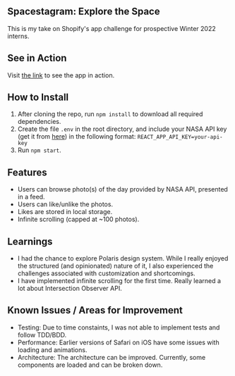 ## Spacestagram: Explore the Space

This is my take on Shopify's app challenge for prospective Winter 2022 interns.

## See in Action
Visit [the link](https://explore-the-space.netlify.app/) to see the app in action.

## How to Install
1. After cloning the repo, run `npm install` to download all required dependencies.
2. Create the file `.env` in the root directory, and include your NASA API key (get it from [here](https://api.nasa.gov/)) in the following format: `REACT_APP_API_KEY=your-api-key`
3. Run `npm start`.

## Features
- Users can browse photo(s) of the day provided by NASA API, presented in a feed.
- Users can like/unlike the photos.
- Likes are stored in local storage.
- Infinite scrolling (capped at ~100 photos).

## Learnings
- I had the chance to explore Polaris design system. While I really enjoyed the structured (and opinionated) nature of it, I also experienced the challenges associated with customization and shortcomings.
- I have implemented infinite scrolling for the first time. Really learned a lot about Intersection Observer API.

## Known Issues / Areas for Improvement
- Testing: Due to time constaints, I was not able to implement tests and follow TDD/BDD.
- Performance: Earlier versions of Safari on iOS have some issues with loading and animations.
- Architecture: The architecture can be improved. Currently, some components are loaded and can be broken down.
